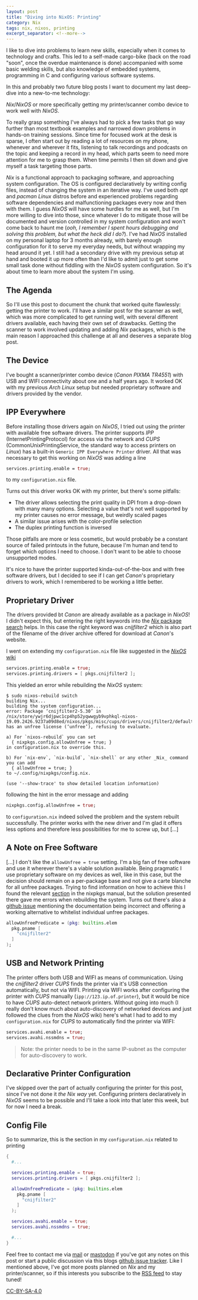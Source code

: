 ```yaml
---
layout: post
title: "Diving into NixOS: Printing"
category: Nix
tags: nix, nixos, printing
excerpt_separator: <!--more-->
---
```


I like to dive into problems to learn new skills, especially when
it comes to technology and crafts. This led to a self-made cargo-bike (back on
the road "soon", once the overdue maintenance is done) accompanied with some
basic welding skills, but also knowledge of embedded systems, programming in C
and configuring various software systems. 

In this and probably two future blog posts I want to document my last deep-dive
into a new-to-me technology: 

_Nix_/_NixOS_ or more specifically getting my printer/scanner combo device to work
well with _NixOS_.

To really grasp something I've always had to pick a few tasks that go way
further than most textbook examples and narrowed down problems in hands-on
training sessions. Since time for focused work at the desk is sparse, I often
start out by reading a lot of resources on my phone, whenever and wherever it
fits, listening to talk recordings and podcasts on the topic and keeping a record
in my head, which parts seem to need more attention for me to grasp them. When
time permits I then sit down and give myself a task targeting those parts.

<!--more-->

_Nix_ is a functional approach to packaging software, and approaching system
configuration. The OS is configured declaratively by writing config files,
instead of changing the system in an iterative way. I've used both _apt_ and
_pacman_ _Linux_ distros before and experienced problems regarding software
dependencies and malfunctioning packages every now and then with them. I guess
_NixOS_ will have some hurdles for me as well, but I'm more willing to dive
into those, since whatever I do to mitigate those will be documented and
version controlled in my system configuration and won't come back to haunt me
(_ooh, I remember I spent hours debugging and solving this problem, but what
the heck did I do?_). I've had _NixOS_ installed on my personal laptop for 3
months already, with barely enough configuration for it to serve my everyday
needs, but without wrapping my head around it yet.  I still had a secondary
drive with my previous setup at hand and booted it up more often than I'd like
to admit just to get some small task done without fiddling with the _NixOS_
system configuration. So it's about time to learn more about the system I'm
using.

## The Agenda

So I'll use this post to document the chunk that worked quite flawlessly:
getting the printer to work. I'll have a similar post for the scanner as well,
which was more complicated to get running well, with several different drivers
available, each having their own set of drawbacks. Getting the scanner to work involved updating and
adding _Nix_ packages, which is the main reason I approached this challenge at
all and deserves a separate blog post.

## The Device

I've bought a scanner/printer combo device (_Canon PIXMA TR4551_) with USB and
WIFI connectivity about one and a half years ago.  It worked OK with my
previous _Arch_ _Linux_ setup but needed proprietary software and drivers provided
by the vendor.

## IPP Everywhere

Before installing those drivers again on _NixOS_, I tried out using the printer
with available free software drivers. The printer supports _IPP_
(InternetPrintingProtocol) for access via the network and _CUPS_
(CommonUnixPrintingService, the standard way to access printers on _Linux_) has a
built-in `Generic IPP Everywhere Printer` driver. All that was necessary to get
this working on _NixOS_ was adding a line 
```nix
services.printing.enable = true;
```
to my `configuration.nix` file.

Turns out this driver works OK with my printer, but there's some pitfalls:
* The driver allows selecting the print quality in DPI from a drop-down with
  many many options. Selecting a value that's not well supported by my printer
  causes no error message, but weirdly scaled pages
* A similar issue arises with the color-profile selection
* The duplex printing function is inversed

Those pitfalls are more or less cosmetic, but would probably be a constant
source of failed printouts in the future, because I'm human and tend to forget
which options I need to choose. I don't want to be able to choose unsupported
modes.

It's nice to have the printer supported kinda-out-of-the-box and with
free software drivers, but I decided to see if I can get _Canon_'s proprietary
drivers to work, which I remembered to be working a little better.

## Proprietary Driver

The drivers provided bt _Canon_ are already available as a package in _NixOS_!
I didn't expect this, but entering the right keywords into the [_Nix_ package
search](https://nixos.org/nixos/packages.html) helps. In this case the right
keyword was _cnijfilter2_ which is also part of the filename of the driver
archive offered for download at _Canon_'s website. 

I went on extending my `configuration.nix` file like suggested in the [_NixOS_
wiki](https://nixos.wiki/wiki/Printing)
```nix
services.printing.enable = true;
services.printing.drivers = [ pkgs.cnijfilter2 ];
```
This yielded an error while rebuilding the _NixOS_ system:
```
$ sudo nixos-rebuild switch 
building Nix...
building the system configuration...
error: Package ‘cnijfilter2-5.30’ in /nix/store/ywjr6djpwc1cp4hp52yqwwgyb9vphkql-nixos-19.09.2426.9237a09d8ed/nixos/pkgs/misc/cups/drivers/cnijfilter2/default.nix:117 has an unfree license (‘unfree’), refusing to evaluate.

a) For `nixos-rebuild` you can set
  { nixpkgs.config.allowUnfree = true; }
in configuration.nix to override this.

b) For `nix-env`, `nix-build`, `nix-shell` or any other _Nix_ command you can add
  { allowUnfree = true; }
to ~/.config/nixpkgs/config.nix.

(use '--show-trace' to show detailed location information)
```
following the hint in the error message and adding
```nix
nixpkgs.config.allowUnfree = true;
```
to `configuration.nix` indeed solved the problem and the system rebuilt
successfully. The printer works with the new driver and I'm glad it offers less
options and therefore less possibilities for me to screw up, but [...]

## A Note on Free Software

[...] I don't like the `allowUnfree = true` setting. I'm a big fan of free
software and use it wherever there's a viable solution available. Being
pragmatic I use proprietary software on my devices as well, like in this case,
but the decision should remain on a per-package base and not give a carte
blanche for all unfree packages.  Trying to find information on how to achieve
this I found the relevant
[section](https://nixos.org/nixpkgs/manual/#sec-allow-unfree) in the nixpkgs
manual, but the solution presented there gave me errors when rebuilding the
system. Turns out there's also a [github
issue](https://github.com/NixOS/nixpkgs/issues/67830#issuecomment-542933255)
mentioning the documentation being incorrect and offering a working alternative
to whitelist individual unfree packages.
```nix
allowUnfreePredicate = (pkg: builtins.elem
  pkg.pname [
    "cnijfilter2"
  ]
);
```

## USB and Network Printing

The printer offers both USB and WIFI as means of communication. Using the
_cnijfilter2_ driver _CUPS_ finds the printer via it's USB connection
automatically, but not via WIFI. Printing via WIFI works after configuring the
printer with _CUPS_ manually (`ipp://123.ip.of.printer`), but it would be nice
to have _CUPS_ auto-detect network printers. Without going into much (I really
don't know much about auto-discovery of networked devices and just followed the
clues from the _NixOS_ wiki) here's what I had to add to my `configuration.nix` for _CUPS_
to automatically find the printer via WIFI:
```nix
services.avahi.enable = true;
services.avahi.nssmdns = true;
```

> Note: the printer needs to be in the same IP-subnet as the computer for
auto-discovery to work.

## Declarative Printer Configuration

I've skipped over the part of actually configuring the printer for this post,
since I've not done it *the _Nix_ way* yet. Configuring printers declaratively
in _NixOS_ seems to be possible and I'll take a look into that later this week,
but for now I need a break.

## Config File

So to summarize, this is the section in my
`configuration.nix` related to printing
```nix
{
  #...

  services.printing.enable = true;
  services.printing.drivers = [ pkgs.cnijfilter2 ];

  allowUnfreePredicate = (pkg: builtins.elem
    pkg.pname [
      "cnijfilter2"
    ]
  );

  services.avahi.enable = true;
  services.avahi.nssmdns = true;

  #...
}
```

Feel free to contact me via [mail](mailto:dwagenk@mailbox.org) or
[mastodon](https://chaos.social/@dwagenk) if you've got any notes on this post
or start a public discussion via this blogs [github issue
tracker](https://github.com/dwagenk/blog.dwagenk.com/issues). Like I mentioned
above, I've got more posts planned on _Nix_ and my printer/scanner, so if this
interests you subscribe to the [RSS feed](/feed.xml) to stay tuned! 

[CC-BY-SA-4.0](http://creativecommons.org/licenses/by-sa/4.0/)

